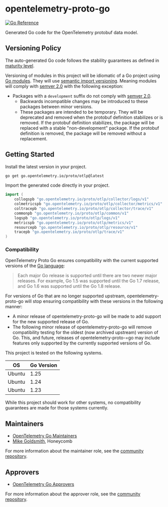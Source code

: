 # opentelemetry-proto-go

[![Go Reference](https://pkg.go.dev/badge/go.opentelemetry.io/proto/otlp.svg)](https://pkg.go.dev/go.opentelemetry.io/proto/otlp)

Generated Go code for the OpenTelemetry protobuf data model.

## Versioning Policy

The auto-generated Go code follows the stability guarantees as defined in
[maturity
level](https://github.com/open-telemetry/opentelemetry-proto?tab=readme-ov-file#maturity-level).

Versioning of modules in this project will be idiomatic of a Go project using [Go modules](https://github.com/golang/go/wiki/Modules).
They will use [semantic import versioning](https://github.com/golang/go/wiki/Modules#semantic-import-versioning).
Meaning modules will comply with [semver 2.0](https://semver.org/spec/v2.0.0.html) with the following exception:

- Packages with a `development` suffix do not comply with [semver 2.0](https://semver.org/spec/v2.0.0.html).
  - Backwards incompatible changes may be introduced to these packages between minor versions.
  - These packages are intended to be temporary.
    They will be deprecated and removed when the protobuf definition stabilizes or is removed.
    If the protobuf definition stabilizes, the package will be replaced with a stable "non-development" package.
    If the protobuf definition is removed, the package will be removed without a replacement.

## Getting Started

Install the latest version in your project.

```sh
go get go.opentelemetry.io/proto/otlp@latest
```

Import the generated code directly in your project.

```go
import (
	collogspb "go.opentelemetry.io/proto/otlp/collector/logs/v1"
	colmetricspb "go.opentelemetry.io/proto/otlp/collector/metrics/v1"
	coltracepb "go.opentelemetry.io/proto/otlp/collector/trace/v1"
	commonpb "go.opentelemetry.io/proto/otlp/common/v1"
	logspb "go.opentelemetry.io/proto/otlp/logs/v1"
	metricspb "go.opentelemetry.io/proto/otlp/metrics/v1"
	resourcepb "go.opentelemetry.io/proto/otlp/resource/v1"
	tracepb "go.opentelemetry.io/proto/otlp/trace/v1"
)
```

### Compatibility

OpenTelemetry Proto Go ensures compatibility with the current supported
versions of
the [Go language](https://golang.org/doc/devel/release#policy):

> Each major Go release is supported until there are two newer major releases.
> For example, Go 1.5 was supported until the Go 1.7 release, and Go 1.6 was supported until the Go 1.8 release.

For versions of Go that are no longer supported upstream, opentelemetry-proto-go will
stop ensuring compatibility with these versions in the following manner:

- A minor release of opentelemetry-proto-go will be made to add support for the new
  supported release of Go.
- The following minor release of opentelemetry-proto-go will remove compatibility
  testing for the oldest (now archived upstream) version of Go. This, and
  future, releases of opentelemetry-proto-=go may include features only supported by
  the currently supported versions of Go.

This project is tested on the following systems.

| OS       | Go Version |
| -------- | ---------- |
| Ubuntu   | 1.25       |
| Ubuntu   | 1.24       |
| Ubuntu   | 1.23       |

While this project should work for other systems, no compatibility guarantees
are made for those systems currently.

## Maintainers

- [OpenTelemetry Go Maintainers](https://github.com/open-telemetry/opentelemetry-go/blob/main/CONTRIBUTING.md#maintainers)
- [Mike Goldsmith](https://github.com/MikeGoldsmith), Honeycomb

For more information about the maintainer role, see the [community repository](https://github.com/open-telemetry/community/blob/main/guides/contributor/membership.md#maintainer).

## Approvers

- [OpenTelemetry Go Approvers](https://github.com/open-telemetry/opentelemetry-go/blob/main/CONTRIBUTING.md#approvers)

For more information about the approver role, see the [community repository](https://github.com/open-telemetry/community/blob/main/guides/contributor/membership.md#approver).
